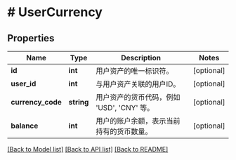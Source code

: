 # # UserCurrency

## Properties

Name | Type | Description | Notes
------------ | ------------- | ------------- | -------------
**id** | **int** | 用户资产的唯一标识符。 | [optional]
**user_id** | **int** | 与用户资产关联的用户ID。 | [optional]
**currency_code** | **string** | 用户资产的货币代码，例如 &#39;USD&#39;, &#39;CNY&#39; 等。 | [optional]
**balance** | **int** | 用户的账户余额，表示当前持有的货币数量。 | [optional]

[[Back to Model list]](../../README.md#models) [[Back to API list]](../../README.md#endpoints) [[Back to README]](../../README.md)
